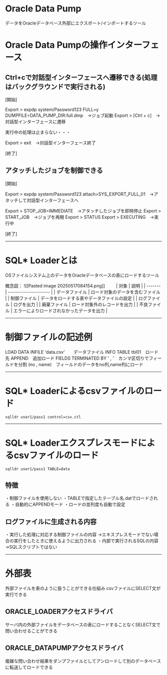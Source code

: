# Oracle Data Pump
データをOracleデータベース外部にエクスポート/インポートするツール


# Oracle Data Pumpの操作インターフェース

## Ctrl+cで対話型インターフェースへ遷移できる(処理はバックグラウンドで実行される)
[開始]

Export > expdp system/Password123 FULL=y DUMPFILE=DATA_PUMP_DIR:full.dmp　→ジョブ起動
Export > [Ctrl + c]　→対話型インターフェースに遷移

実行中の処理は止まらない・・・

Export > exit　→対話型インターフェース終了

[終了]
## アタッチしたジョブを制御できる
[開始]

Export > expdp system/Password123 attach=SYS_EXPORT_FULL_01　→アタッチして対話型インターフェースへ

Export > STOP_JOB=IMMEDIATE　→アタッチしたジョブを即時停止
Export > START_JOB　→ジョブを再開
Export > STATUS
Export > EXECUTING　→実行中

[終了]

---
# SQL* Loaderとは

OSファイルシステム上のデータをOracleデータベースの表にロードするツール

概念図：
![[Pasted image 20250517084154.png]]
　　
| 対象      | 説明                    |
| ------- | --------------------- |
| データファイル | ロード対象のデータを含むファイル      |
| 制御ファイル  | データをロードする表やデータファイルの設定 |
| ログファイル  | ログを出力                 |
| 廃棄ファイル  | ロード対象外のレコードを出力        |
| 不良ファイル  | エラーによりロードされなかったデータを出力 |

---
# 制御ファイルの記述例

LOAD DATA
INFILE 'data.csv'　　データファイル
INFO TABLE tbl01　ロード先
APPEND　追加ロード
FIELDS TERMINATED BY ' , '　カンマ区切りでフィールドを分割
(no , name)　フィールドのデータをno列,name列にロード

---
# SQL* Loaderによるcsvファイルのロード

`sqlldr user1/pass1 control=csv.ctl`

---
# SQL* Loaderエクスプレスモードによるcsvファイルのロード

`sqlldr user1/pass1 TABLE=data`
## 特徴

・制御ファイルを使用しない
・TABLEで指定したテーブル名.datでロードされる
・自動的にAPPENDモード
・ロードの並列度も自動で設定

## ログファイルに生成される内容

・実行した処理に対応する制御ファイルの内容
→エキスプレスモードでない場合の実行をしたときに使えるように出力される
・内部で実行されるSQLの内容
→SQLスクリプトではない

---
# 外部表

外部ファイルを表のように扱うことができる仕組み
csvファイルにSELECT文が実行できる
## ORACLE_LOADERアクセスドライバ

サーバ内の外部ファイルをデータベースの表にロードすることなくSELECT文で問い合わせることができる

## ORACLE_DATAPUMPアクセスドライバ

複雑な問い合わせ結果をダンプファイルとしてアンロードして別のデータベースに転送してロードできる